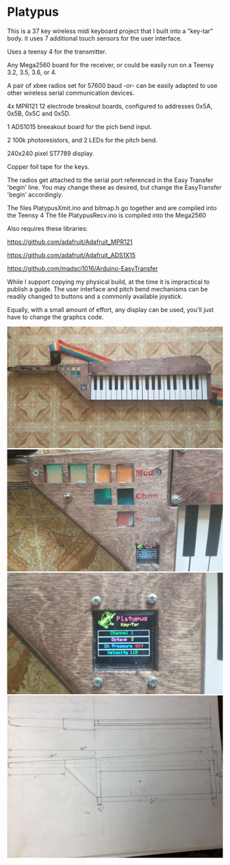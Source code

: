 # Platypus

This is a 37 key wireless midi keyboard project that I built into a "key-tar" body. 
it uses 7 additional touch sensors for the user interface. 

Uses a teensy 4 for the transmitter.

Any Mega2560 board for the receiver, or could be easily run on a Teensy 3.2, 3.5, 3.6, or 4. 

A pair of xbee radios set for 57600 baud  -or- can be easily adapted to use other wireless serial communication devices.

4x MPR121 12 electrode breakout boards, configured to addresses 0x5A, 0x5B, 0x5C and 0x5D.

1 ADS1015 breeakout board for the pich bend input.

2 100k photoresistors, and 2 LEDs for the pitch bend.

240x240 pixel ST7789 display.

Copper foil tape for the keys.

The radios get attached to the serial port referenced in the Easy Transfer 'begin' line.
You may change these as desired, but change the EasyTransfer 'begin' accordingly.

The files PlatypusXmit.ino and bitmap.h go together and are compiled into the Teensy 4
The file PlatypusRecv.ino is compiled into the Mega2560

Also requires these libraries:

https://github.com/adafruit/Adafruit_MPR121

https://github.com/adafruit/Adafruit_ADS1X15

https://github.com/madsci1016/Arduino-EasyTransfer


While I support copying my physical build, at the time it is impractical to publish a guide. 
The user interface and pitch bend mechanisms can be readily changed to buttons and a commonly available joystick. 

Equally, with a small amount of effort, any display can be used, you'll just have to change the graphcs code.


![alt text](https://github.com/KreoPensas/Platypus/blob/master/IMG_20200901_182636618.jpg)
![alt text](https://github.com/KreoPensas/Platypus/blob/master/IMG_20200901_182652861.jpg)
![alt text](https://github.com/KreoPensas/Platypus/blob/master/IMG_20200901_182703185_2.jpg)
![alt text](https://github.com/KreoPensas/Platypus/blob/master/IMG-0969.jpg)
